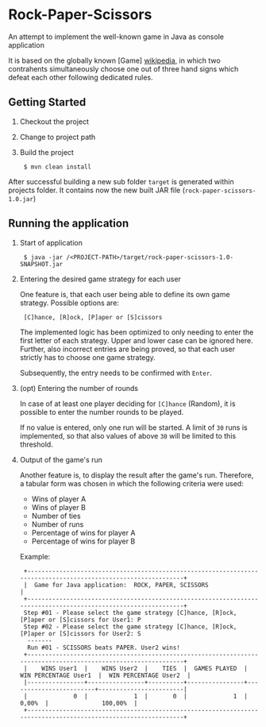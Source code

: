 # Rock-Paper-Scissors
An attempt to implement the well-known game in Java as console application

It is based on the globally known [Game] [wikipedia], in which two contrahents 
simultaneously choose one out of three hand signs which defeat each other 
following dedicated rules.

## Getting Started

1. Checkout the project
2. Change to project path
3. Build the project

        $ mvn clean install
        
After successful building a new sub folder ```target``` is generated within 
projects folder. It contains now the new built JAR file 
(```rock-paper-scissors-1.0.jar```)


## Running the application

1. Start of application

        $ java -jar /<PROJECT-PATH>/target/rock-paper-scissors-1.0-SNAPSHOT.jar

2. Entering the desired game strategy for each user 

    One feature is, that each user being able to define its own game strategy. 
    Possible options are:

        [C]hance, [R]ock, [P]aper or [S]cissors

    The implemented logic has been optimized to only needing to enter the first 
    letter of each strategy. Upper and lower case can be ignored here.
    Further, also incorrect entries are being proved, so that each user strictly 
    has to choose one game strategy.

    Subsequently, the entry needs to be confirmed with ```Enter```.
    
3. (opt) Entering the number of rounds

    In case of at least one player deciding for ```[C]hance``` (Random), it is 
    possible to enter the number rounds to be played.

    If no value is entered, only one run will be started. A limit of ```30``` 
    runs is implemented, so that also values of above ```30``` will be limited 
    to this threshold.

4. Output of the game's run

    Another feature is, to display the result after the game's run. 
    Therefore, a tabular form was chosen in which the following criteria were 
    used:

    * Wins of player A
    * Wins of player B
    * Number of ties
    * Number of runs
    * Percentage of wins for player A
    * Percentage of wins for player B

    Example:
    
        +---------------------------------------------------------------------------------------------------------------+
        |  Game for Java application:  ROCK, PAPER, SCISSORS                                                            |
        +---------------------------------------------------------------------------------------------------------------+
        Step #01 - Please select the game strategy [C]hance, [R]ock, [P]aper or [S]cissors for User1: P
        Step #02 - Please select the game strategy [C]hance, [R]ock, [P]aper or [S]cissors for User2: S
         -------
         Run #01 - SCISSORS beats PAPER. User2 wins!
        +---------------------------------------------------------------------------------------------------------------+
        |    WINS User1  |    WINS User2  |    TIES  |  GAMES PLAYED  |  WIN PERCENTAGE User1  |  WIN PERCENTAGE User2  |
        |----------------+----------------+----------+----------------+------------------------+------------------------|
        |             0  |             1  |       0  |             1  |                 0,00%  |               100,00%  |
        +---------------------------------------------------------------------------------------------------------------+



[wikipedia]: https://de.wikipedia.org/wiki/Schere,_Stein,_Papier "Wikipedia"


